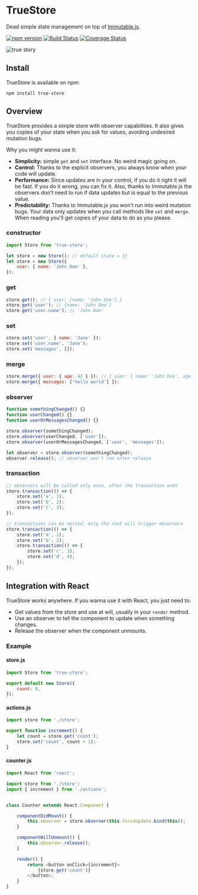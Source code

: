 # TrueStore

Dead simple state management on top of [Immutable.js](https://immutable-js.github.io/immutable-js/).

[![npm version](https://badge.fury.io/js/true-store.svg)](https://badge.fury.io/js/true-store)
[![Build Status](https://travis-ci.org/hugollm/true-store.svg?branch=master)](https://travis-ci.org/hugollm/true-store)
[![Coverage Status](https://coveralls.io/repos/github/hugollm/true-store/badge.svg?branch=master)](https://coveralls.io/github/hugollm/true-store?branch=master)

![true story](https://s-media-cache-ak0.pinimg.com/236x/c7/3f/18/c73f18942a51478f34db359cdf6c9f91.jpg)


## Install

TrueStore is available on npm:

    npm install true-store


## Overview

TrueStore provides a simple store with observer capabilities. It also gives you copies of your state
when you ask for values, avoiding undesired mutation bugs.

Why you might wanna use it:

- **Simplicity:** simple `get` and `set` interface. No weird magic going on.
- **Control:** Thanks to the explicit observers, you always know when your code will update.
- **Performance:** Since updates are in your control, if you do it right it will be fast. If you do it wrong, you can fix it. Also, thanks to Immutable.js the observers don't need to run if data updates but is equal to the previous value.
- **Predictability:** Thanks to Immutable.js you won't run into weird mutation bugs. Your data only updates when you call methods like `set` and `merge`. When reading you'll get copies of your data to do as you please.


### constructor

```javascript
import Store from 'true-store';

let store = new Store(); // default state = {}
let store = new Store({
    user: { name: 'John Doe' },
});
```

### get

```javascript
store.get(); // { user: {name: 'John Doe'} }
store.get('user'); // {name: 'John Doe'}
store.get('user.name'); // 'John Doe'
```

### set

```javascript
store.set('user', { name: 'Jane' });
store.set('user.name', 'Jane');
store.set('messages', []);
```

### merge

```javascript
store.merge({ user: { age: 42 } }); // { user: { name: 'John Doe', age: 42 }}
store.merge({ messages: ['hello world'] });
```

### observer

```javascript
function somethingChanged() {}
function userChanged() {}
function userOrMessagesChanged() {}

store.observer(somethingChanged);
store.observer(userChanged, ['user']);
store.observer(userOrMessagesChanged, ['user', 'messages']);

let observer = store.observer(somethingChanged);
observer.release(); // observer won't run after release
```

### transaction

```javascript
// observers will be called only once, after the transaction ends
store.transaction(() => {
    store.set('a', 1);
    store.set('b', 2);
    store.set('c', 3);
});

// transactions can be nested, only the root will trigger observers
store.transaction(() => {
    store.set('a', 1);
    store.set('b', 2);
    store.transaction(() => {
        store.set('c', 3);
        store.set('d', 4);
    });
});
```


## Integration with React

TrueStore works anywhere. If you wanna use it with React, you just need to:

* Get values from the store and use at will, usually in your `render` method.
* Use an observer to tell the component to update when something changes.
* Release the observer when the component unmounts.


### Example

#### store.js
```javascript
import Store from 'true-store';

export default new Store({
    count: 0,
});
```

#### actions.js
```javascript
import store from './store';

export function increment() {
    let count = store.get('count');
    store.set('count', count + 1);
}
```

#### counter.js
```javascript
import React from 'react';

import store from './store';
import { increment } from './actions';


class Counter extends React.Component {

    componentDidMount() {
        this.observer = store.observer(this.forceUpdate.bind(this));
    }

    componentWillUnmount() {
        this.observer.release();
    }

    render() {
        return <button onClick={increment}>
            {store.get('count')}
        </button>;
    }
}
```
